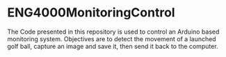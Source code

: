 # ENG4000MonitoringControl
The Code presented in this repository is used to control an Arduino based monitoring system. Objectives are to detect the movement of a launched golf ball, capture an image and save it, then send it back to the computer.
